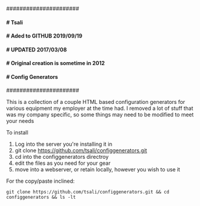 ######################
#### # Tsali
#### # Aded to GITHUB 2019/09/19
#### # UPDATED 2017/03/08
#### # Original creation is sometime in 2012
#### # Config Generators
######################

This is a collection of a couple HTML based configuration generators for various equipment my employer at the time had.
I removed a lot of stuff that was my company specific, so some things may need to be modified to meet your needs

To install
1. Log into the server you're installing it in
2. git clone https://github.com/tsali/configgenerators.git
3. cd into the configgenerators directroy
4. edit the files as you need for your gear
5. move into a webserver, or retain locally, however you wish to use it

For the copy/paste inclined:

```
git clone https://github.com/tsali/configgenerators.git && cd configgenerators && ls -lt
```
